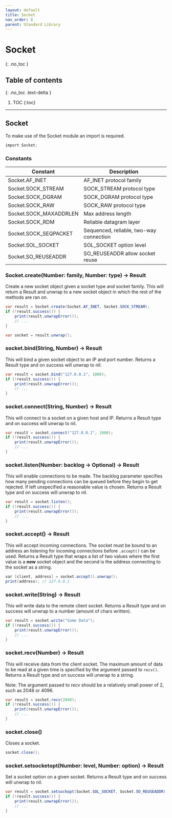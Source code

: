 ```yaml
---
layout: default
title: Socket
nav_order: 8
parent: Standard Library
---
```


# Socket
{: .no_toc }

## Table of contents
{: .no_toc .text-delta }

1. TOC
{:toc}

---

## Socket

To make use of the Socket module an import is required.

```cs
import Socket;
```

### Constants

| Constant               | Description                             |
| ---------------------- | --------------------------------------- |
| Socket.AF_INET         | AF_INET protocol family                 |
| Socket.SOCK_STREAM     | SOCK_STREAM protocol type               |
| Socket.SOCK_DGRAM      | SOCK_DGRAM protocol type                |
| Socket.SOCK_RAW        | SOCK_RAW protocol type                  |
| Socket.SOCK_MAXADDRLEN | Max address length                      |
| Socket.SOCK_RDM        | Reliable datagram layer                 |
| Socket.SOCK_SEQPACKET  | Sequenced, reliable, two-way connection |
| Socket.SOL_SOCKET      | SOL_SOCKET option level                 |
| Socket.SO_REUSEADDR    | SO_REUSEADDR allow socket reuse         |

### Socket.create(Number: family, Number: type) -> Result<Socket>

Create a new socket object given a socket type and socket family.
This will return a Result and unwrap to a new socket object in which the rest of the methods are ran on.

```cs
var result = Socket.create(Socket.AF_INET, Socket.SOCK_STREAM);
if (!result.success()) {
    print(result.unwrapError());
    // ...
}

var socket = result.unwrap();
```

### socket.bind(String, Number) -> Result<Nil>

This will bind a given socket object to an IP and port number.
Returns a Result type and on success will unwrap to nil.

```cs
var result = socket.bind("127.0.0.1", 1000);
if (!result.success()) {
    print(result.unwrapError());
    // ...
}
```

### socket.connect(String, Number) -> Result<Nil>

This will connect to a socket on a given host and IP.
Returns a Result type and on success will unwrap to nil.

```cs
var result = socket.connect("127.0.0.1", 1000);
if (!result.success()) {
    print(result.unwrapError());
    // ...
}
```

### socket.listen(Number: backlog -> Optional) -> Result<Nil>

This will enable connections to be made. The backlog parameter specifies how many
pending connections can be queued before they begin to get rejected. If left unspecified
a reasonable value is chosen. 
Returns a Result type and on success will unwrap to nil.

```cs
var result = socket.listen();
if (!result.success()) {
    print(result.unwrapError());
    // ...
}
```

### socket.accept() -> Result<List>

This will accept incoming connections. The socket must be bound to an address an listening for incoming connections before
`.accept()` can be used.
Returns a Result type that wraps a list of two values where the first value is a **new** socket object and the second 
is the address connecting to the socket as a string.

```cs
var [client, address] = socket.accept().unwrap();
print(address); // 127.0.0.1
```

### socket.write(String) -> Result<Number>

This will write data to the remote client socket.
Returns a Result type and on success will unwrap to a number (amount of chars written).

```cs
var result = socket.write("Some Data");
if (!result.success()) {
    print(result.unwrapError());
    // ...
}
```

### socket.recv(Number) -> Result<String>

This will receive data from the client socket. The maximum amount of data to be read at a given
time is specified by the argument passed to `recv()`. 
Returns a Result type and on success will unwrap to a string.

Note: The argument passed to recv should be a relatively small power of 2, such as 2048 or 4096.

```cs
var result = socket.recv(2048);
if (!result.success()) {
    print(result.unwrapError());
    // ...
}
```

### socket.close()

Closes a socket.

```cs
socket.close();
```

### socket.setsocketopt(Number: level, Number: option) -> Result

Set a socket option on a given socket.
Returns a Result type and on success will unwrap to nil.

```cs
var result = socket.setsockopt(Socket.SOL_SOCKET, Socket.SO_REUSEADDR);
if (!result.success()) {
    print(result.unwrapError());
    // ...
}
```


